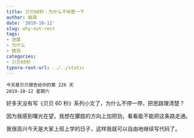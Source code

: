 ```yaml
---
title: 贝贝60秒：为什么不休整一下
author: 曲政
date: '2019-10-12'
slug: why-not-rest
tags:
- 进展
- 为什么
- 微信
categories:
- 贝贝60秒
typora-root-url: ../../static
---
```


```
今天是贝贝报告给你的第 226 天
2019-10-12 星期六
```

好多天没有写《贝贝 60 秒》系列小文了，为什么不停一停，把思路理清楚？

因为我感到曙光在望，我想在朦胧的方向上加把劲，看看能不能把这条路走通。

我很高兴今天是大家上班上学的日子，这样我就可以自由地继续写代码了。